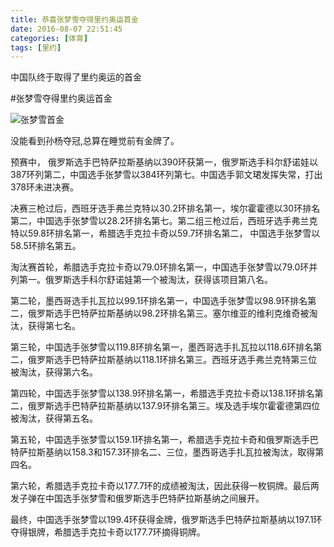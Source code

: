 ```yaml
---
title: 恭喜张梦雪夺得里约奥运首金
date: 2016-08-07 22:51:45
categories: [体育]
tags: [里约]
---
```


中国队终于取得了里约奥运的首金
<!-- more -->
#张梦雪夺得里约奥运首金

![张梦雪首金](http://obc3a6u0s.bkt.clouddn.com/QQ20160807-0@2x.png)

没能看到孙杨夺冠,总算在睡觉前有金牌了。

预赛中， 俄罗斯选手巴特萨拉斯基纳以390环获第一，俄罗斯选手科尔舒诺娃以387环列第二，中国选手张梦雪以384环列第七。中国选手郭文珺发挥失常，打出378环未进决赛。

决赛三枪过后，西班牙选手弗兰克特以30.2环排名第一，埃尔霍霍德以30环排名第二，中国选手张梦雪以28.2环排名第七。第二组三枪过后，西班牙选手弗兰克特以59.8环排名第一，希腊选手克拉卡奇以59.7环排名第二， 中国选手张梦雪以58.5环排名第五。

淘汰赛首轮，希腊选手克拉卡奇以79.0环排名第一，中国选手张梦雪以79.0环并列第一。俄罗斯选手科尔舒诺娃第一个被淘汰，获得该项目第八名。

第二轮，墨西哥选手扎瓦拉以99.1环排名第一，中国选手张梦雪以98.9环排名第二，俄罗斯选手巴特萨拉斯基纳以98.2环排名第三。塞尔维亚的维利克维奇被淘汰，获得第七名。

第三轮，中国选手张梦雪以119.8环排名第一，墨西哥选手扎瓦拉以118.6环排名第二，俄罗斯选手巴特萨拉斯基纳以118.1环排名第三。西班牙选手弗兰克特第三位被淘汰，获得第六名。

第四轮，中国选手张梦雪以138.9环排名第一，希腊选手克拉卡奇以138.1环排名第二，俄罗斯选手巴特萨拉斯基纳以137.9环排名第三。埃及选手埃尔霍霍德第四位被淘汰，获得第五名。

第五轮，中国选手张梦雪以159.1环排名第一，希腊选手克拉卡奇和俄罗斯选手巴特萨拉斯基纳以158.3和157.3环排名二、三位，墨西哥选手扎瓦拉被淘汰，取得第四名。

第六轮，希腊选手克拉卡奇以177.7环的成绩被淘汰，因此获得一枚铜牌。最后两发子弹在中国选手张梦雪和俄罗斯选手巴特萨拉斯基纳之间展开。

最终，中国选手张梦雪以199.4环获得金牌，俄罗斯选手巴特萨拉斯基纳以197.1环夺得银牌，希腊选手克拉卡奇以177.7环摘得铜牌。

